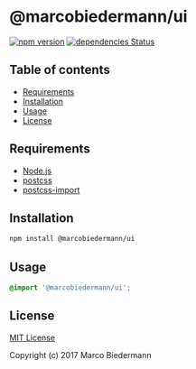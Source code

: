 # @marcobiedermann/ui

[![npm version](https://badge.fury.io/js/%40marcobiedermann%2Fui.svg)](https://badge.fury.io/js/%40marcobiedermann%2Fui)
[![dependencies Status](https://david-dm.org/marcobiedermann/ui/status.svg?path=packages/ui)](https://david-dm.org/marcobiedermann/ui?path=packages/ui)

## Table of contents

* [Requirements](#requirements)
* [Installation](#installation)
* [Usage](#usage)
* [License](#license)

## Requirements

* [Node.js](https://nodejs.org)
* [postcss](https://github.com/postcss/postcss)
* [postcss-import](https://github.com/postcss/postcss-import)

## Installation

```sh
npm install @marcobiedermann/ui
```

## Usage

```css
@import '@marcobiedermann/ui';
```

## License

[MIT License](../../LICENSE)

Copyright (c) 2017 Marco Biedermann
